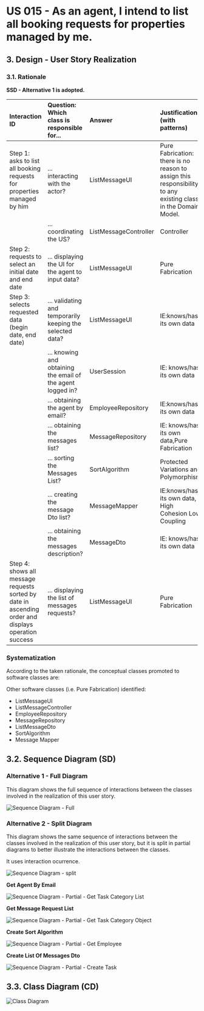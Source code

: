 # US 015 - As an agent, I intend to list all booking requests for properties managed by me.

## 3. Design - User Story Realization 

### 3.1. Rationale

**SSD - Alternative 1 is adopted.**

| Interaction ID                                                                                      | Question: Which class is responsible for...                 | Answer                | Justification (with patterns)                                                                                 |
|:----------------------------------------------------------------------------------------------------|:------------------------------------------------------------|:----------------------|:--------------------------------------------------------------------------------------------------------------|
| Step 1: asks to list all booking requests for properties managed by him                             | ... interacting with the actor?                             | ListMessageUI         | Pure Fabrication: there is no reason to assign this responsibility to any existing class in the Domain Model. |
|                                                                                                     | ... coordinating the US?                                    | ListMessageController | Controller                                                                                                    |
| Step 2: requests to select an initial date and end date                                             | ... displaying the UI for the agent to input data?          | ListMessageUI         | Pure Fabrication                                                                                              | 
| Step 3: selects requested data (begin date, end date)                                               | ... validating and temporarily keeping the selected data?   | ListMessageUI         | IE:knows/has its own data                                                                                     |
|                                                                                                     | ... knowing and obtaining the email of the agent logged in? | UserSession           | IE: knows/has its own data                                                                                    |
|                                                                                                     | ... obtaining the agent by email?                           | EmployeeRepository    | IE:knows/has its own data                                                                                     |
|                                                                                                     | ... obtaining the messages list?                            | MessageRepository     | IE: knows/has its own data,Pure Fabrication                                                                   |
|                                                                                                     | ... sorting the Messages List?                              | SortAlgorithm         | Protected Variations and Polymorphism                                                                         |
|                                                                                                     | ... creating the message Dto list?                          | MessageMapper         | IE:knows/has its own data, High Cohesion Low Coupling                                                         |
|                                                                                                     | ... obtaining the messages description?                     | MessageDto            | IE: knows/has its own data                                                                                    |
| Step 4: shows all message requests sorted by date in ascending order and displays operation success | ... displaying the list of messages requests?               | ListMessageUI         | Pure Fabrication                                                                                              |

### Systematization ##

According to the taken rationale, the conceptual classes promoted to software classes are: 


Other software classes (i.e. Pure Fabrication) identified: 

 * ListMessageUI  
 * ListMessageController
 * EmployeeRepository
 * MessageRepository
 * ListMessageDto
 * SortAlgorithm
 * Message Mapper


## 3.2. Sequence Diagram (SD)

### Alternative 1 - Full Diagram

This diagram shows the full sequence of interactions between the classes involved in the realization of this user story.

![Sequence Diagram - Full](svg/us015-sequence-diagram-full.svg)

### Alternative 2 - Split Diagram

This diagram shows the same sequence of interactions between the classes involved in the realization of this user story, but it is split in partial diagrams to better illustrate the interactions between the classes.

It uses interaction ocurrence.

![Sequence Diagram - split](svg/us015-sequence-diagram-split-Sequence_Diagram_Split.svg)

**Get Agent By Email**

![Sequence Diagram - Partial - Get Task Category List](svg/us015-sequence-diagram-partial-get-agent-by-email.svg)

**Get Message Request List**

![Sequence Diagram - Partial - Get Task Category Object](svg/us015-sequence-diagram-partial-Get-Message-Request-List.svg)

**Create Sort Algorithm**

![Sequence Diagram - Partial - Get Employee](svg/us015-sequence-diagram-partial-Create-Sort-Algorithm.svg)

**Create List Of Messages Dto**

![Sequence Diagram - Partial - Create Task](svg/us015-sequence-diagram-partial-Create-List-Of-Messages-Dto.svg)

## 3.3. Class Diagram (CD)

![Class Diagram](svg/us015-class-diagram.svg)